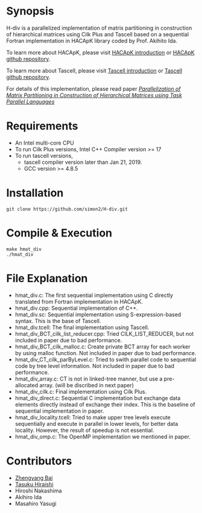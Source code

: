# Synopsis

H-div is a parallelized implementation of matrix partitioning in construction of hierarchical matrices using Cilk Plus and Tascell based on a sequential Fortran implementation in HACApK library coded by Prof. Akihito Ida.

To learn more about HACApK, please visit [HACApK introduction](http://ppopenhpc.cc.u-tokyo.ac.jp/ppopenhpc/2017/01/31/ppopen-applbem-ver-0-5-0/) or [HACApK github repository](https://github.com/Post-Peta-Crest/ppOpenHPC/tree/MATH/HACApK).

To learn more about Tascell, please visit [Tascell introduction](http://ais.sys.i.kyoto-u.ac.jp/~task/tascell/index.html) or [Tascell github repository](https://github.com/tascell/sc-tascell).

For details of this implementation, please read paper [_Parallelization of Matrix Partitioning in Construction of Hierarchical Matrices using Task Parallel Languages_](https://www.jstage.jst.go.jp/article/ipsjjip/27/0/27_840/_article/-char/ja/)

# Requirements
- An Intel multi-core CPU
- To run Cilk Plus versions, Intel C++ Compiler version >= 17
- To run tascell versions, 
  - tascell compiler version later than Jan 21, 2019.
  - GCC version >= 4.8.5

# Installation
```
git clone https://github.com/simon2/H-div.git
```
# Compile & Execution
```
make hmat_div
./hmat_div
```
# File Explanation
- hmat_div.c: The first sequential implementation using C directly translated from Fortran implementation in HACApK.
- hmat_div.cpp: Sequential implementation of C++.
- hmat_div.sc: Sequential implementation using S-expression-based syntax. This is the base of Tascell.
- hmat_div.tcell: The final implementation using Tascell.
- hmat_div_BCT_cilk_list_reducer.cpp: Tried CILK_LIST_REDUCER, but not included in paper due to bad performance.
- hmat_div_BCT_cilk_malloc.c: Create private BCT array for each worker by using malloc function. Not included in paper due to bad performance.
- hmat_div_CT_cilk_parByLevel.c: Tried to swith parallel code to sequential code by tree level information. Not included in paper due to bad performance.
- hmat_div_array.c: CT is not in linked-tree manner, but use a pre-allocated array. (will be discribed in next paper)
- hmat_div_cilk.c: Final implementation using Cilk Plus.
- hmat_div_direct.c: Sequential C implementation but exchange data elements directly instead of exchange their index. This is the baseline of sequential implementation in paper.
- hmat_div_locality.tcell: Tried to make upper tree levels execute sequentially and execute in parallel in lower levels, for better data locality. However, the result of speedup is not essential.
- hmat_div_omp.c: The OpenMP implementation we mentioned in paper.
# Contributors
- [Zhengyang Bai](https://github.com/simon2)
- [Tasuku Hiraishi](https://github.com/tastasgit)
- Hiroshi Nakashima
- Akihiro Ida
- Masahiro Yasugi
